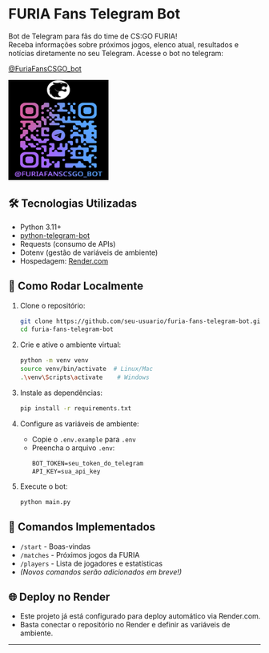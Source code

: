 # FURIA Fans Telegram Bot

Bot de Telegram para fãs do time de CS:GO FURIA!  
Receba informações sobre próximos jogos, elenco atual, resultados e notícias diretamente no seu Telegram.
Acesse o bot no telegram:

[@FuriaFansCSGO_bot](https://t.me/FuriaFansCSGO_bot)

<img src="image-1.png" alt="QR Code do Bot" width="200" height="200" />

## 🛠 Tecnologias Utilizadas

- Python 3.11+
- [python-telegram-bot](https://python-telegram-bot.org/)
- Requests (consumo de APIs)
- Dotenv (gestão de variáveis de ambiente)
- Hospedagem: [Render.com](https://render.com/)

## 🚀 Como Rodar Localmente

1. Clone o repositório:
    ```bash
    git clone https://github.com/seu-usuario/furia-fans-telegram-bot.git
    cd furia-fans-telegram-bot
    ```

2. Crie e ative o ambiente virtual:
    ```bash
    python -m venv venv
    source venv/bin/activate  # Linux/Mac
    .\venv\Scripts\activate    # Windows
    ```

3. Instale as dependências:
    ```bash
    pip install -r requirements.txt
    ```

4. Configure as variáveis de ambiente:
    - Copie o `.env.example` para `.env`
    - Preencha o arquivo `.env`:
      ```
      BOT_TOKEN=seu_token_do_telegram
      API_KEY=sua_api_key
      ```

5. Execute o bot:
    ```bash
    python main.py
    ```

## 🧩 Comandos Implementados

- `/start` - Boas-vindas
- `/matches` - Próximos jogos da FURIA
- `/players` - Lista de jogadores e estatísticas
- *(Novos comandos serão adicionados em breve!)*

## 🌐 Deploy no Render

- Este projeto já está configurado para deploy automático via Render.com.
- Basta conectar o repositório no Render e definir as variáveis de ambiente.

---
